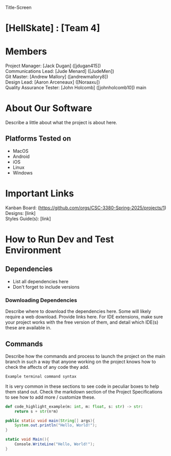 Title-Screen
# [HellSkate] : [Team 4]
# Members
Project Manager: [Jack Dugan] ([jdugan415])\
Communications Lead: [Jude Menard] ([JudeMen])\
Git Master: [Andrew Mallory] ([andrewmallory8])\
Design Lead: [Aaron Arceneaux] ([Noraaxu])\
Quality Assurance Tester: [John Holcomb] ([johnholcomb10])
main

# About Our Software

Describe a little about what the project is about here.
## Platforms Tested on
- MacOS
- Android
- iOS
- Linux
- Windows
# Important Links
Kanban Board: (https://github.com/orgs/CSC-3380-Spring-2025/projects/1)\
Designs: [link]\
Styles Guide(s): [link]

# How to Run Dev and Test Environment

## Dependencies
- List all dependencies here
- Don't forget to include versions
### Downloading Dependencies
Describe where to download the dependencies here. Some will likely require a web download. Provide links here. For IDE extensions, make sure your project works with the free version of them, and detail which IDE(s) these are available in. 

## Commands
Describe how the commands and process to launch the project on the main branch in such a way that anyone working on the project knows how to check the affects of any code they add.

```sh
Example terminal command syntax
```

It is very common in these sections to see code in peculiar boxes to help them stand out. Check the markdown section of the Project Specifications to see how to add more / customize these.

```python
def code_highlight_example(m: int, m: float, s: str) -> str:
	return s + str(n*m)
```

```java
public static void main(String[] args){
	System.out.println("Hello, World!");
}
```

```c#
static void Main(){
	Console.WriteLine("Hello, World!");
}
```
